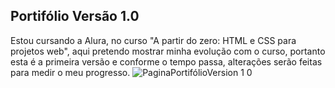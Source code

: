 ## Portifólio Versão 1.0

Estou cursando a Alura, no curso "A partir do zero: HTML e CSS para projetos web", aqui pretendo mostrar minha evolução com o curso, portanto esta é a primeira versão e conforme o tempo passa, alterações serão feitas para medir o meu progresso.
![PaginaPortifólioVersion 1 0](https://github.com/gustavkeller-23/Portifolio.version1.0_CursoAlura.html/assets/124906037/dcb95e58-3f9b-4f6f-88b5-2119cd3bf3e8)
